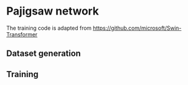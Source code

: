 # Pajigsaw network

The training code is adapted from https://github.com/microsoft/Swin-Transformer

## Dataset generation

## Training
